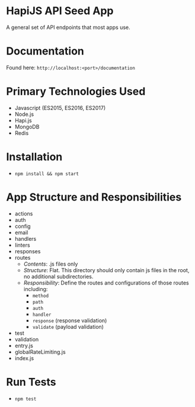 # HapiJS API Seed App
A general set of API endpoints that most apps use.

# Documentation
Found here: `http://localhost:<port>/documentation`

# Primary Technologies Used
- Javascript (ES2015, ES2016, ES2017)
- Node.js
- Hapi.js
- MongoDB
- Redis

# Installation
- `npm install && npm start`

# App Structure and Responsibilities
- actions
- auth
- config
- email
- handlers
- linters
- responses
- routes
    - *Contents*: .js files only
    - *Structure*: Flat. This directory should only contain js files in the root, no additional subdirectories.
    - *Responsibility*: Define the routes and configurations of those routes including:
        - `method`
        - `path`
        - `auth`
        - `handler`
        - `response` (response validation)
        - `validate` (payload validation)
- test
- validation
- entry.js
- globalRateLimiting.js
- index.js

# Run Tests
- `npm test`
